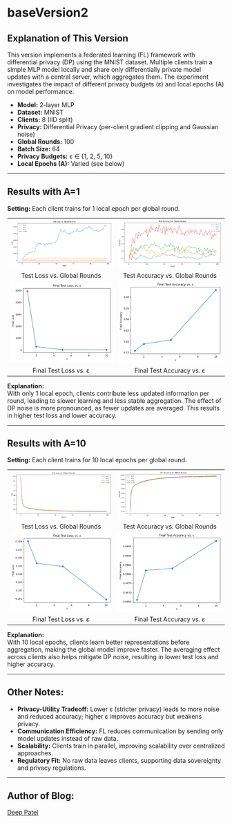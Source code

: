 # baseVersion2

## Explanation of This Version

This version implements a federated learning (FL) framework with differential privacy (DP) using the MNIST dataset. Multiple clients train a simple MLP model locally and share only differentially private model updates with a central server, which aggregates them. The experiment investigates the impact of different privacy budgets (ε) and local epochs (A) on model performance.

- **Model:** 2-layer MLP
- **Dataset:** MNIST
- **Clients:** 8 (IID split)
- **Privacy:** Differential Privacy (per-client gradient clipping and Gaussian noise)
- **Global Rounds:** 100
- **Batch Size:** 64
- **Privacy Budgets:** ε ∈ {1, 2, 5, 10}
- **Local Epochs (A):** Varied (see below)

---

## Results with A=1

**Setting:** Each client trains for 1 local epoch per global round.

<table>
  <tr>
    <td><img src="Output With 1 Local Round/output.png" width="350"/></td>
    <td><img src="Output With 1 Local Round/output1.png" width="350"/></td>
  </tr>
  <tr>
    <td align="center">Test Loss vs. Global Rounds</td>
    <td align="center">Test Accuracy vs. Global Rounds</td>
  </tr>
  <tr>
    <td><img src="Output With 1 Local Round/output2.png" width="350"/></td>
    <td><img src="Output With 1 Local Round/output3.png" width="350"/></td>
  </tr>
  <tr>
    <td align="center">Final Test Loss vs. ε</td>
    <td align="center">Final Test Accuracy vs. ε</td>
  </tr>
</table>

**Explanation:**  
With only 1 local epoch, clients contribute less updated information per round, leading to slower learning and less stable aggregation. The effect of DP noise is more pronounced, as fewer updates are averaged. This results in higher test loss and lower accuracy.

---

## Results with A=10

**Setting:** Each client trains for 10 local epochs per global round.

<table>
  <tr>
    <td><img src="Output With 10 loacl Round/output.png" width="400" /></td>
    <td><img src="Output With 10 loacl Round/output1.png" width="400" /></td>
  </tr>
  <tr>
    <td align="center">Test Loss vs. Global Rounds</td>
    <td align="center">Test Accuracy vs. Global Rounds</td>
  </tr>
  <tr>
    <td><img src="Output With 10 loacl Round/output2.png" width="400" /></td>
    <td><img src="Output With 10 loacl Round/output3.png" width="400" /></td>
  </tr>
  <tr>
    <td align="center">Final Test Loss vs. ε</td>
    <td align="center">Final Test Accuracy vs. ε</td>
  </tr>
</table>

**Explanation:**  
With 10 local epochs, clients learn better representations before aggregation, making the global model improve faster. The averaging effect across clients also helps mitigate DP noise, resulting in lower test loss and higher accuracy.

---

## Other Notes:

- **Privacy-Utility Tradeoff:** Lower ε (stricter privacy) leads to more noise and reduced accuracy; higher ε improves accuracy but weakens privacy.
- **Communication Efficiency:** FL reduces communication by sending only model updates instead of raw data.
- **Scalability:** Clients train in parallel, improving scalability over centralized approaches.
- **Regulatory Fit:** No raw data leaves clients, supporting data sovereignty and privacy regulations.

---

## Author of Blog:

[Deep Patel](https://www.linkedin.com/in/deeppateldw1611/)
